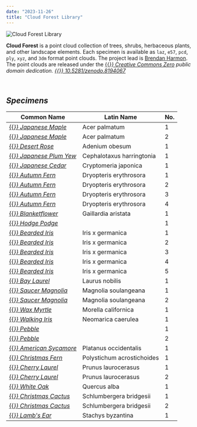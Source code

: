 ```yaml
---
date: "2023-11-26"
title: "Cloud Forest Library"
---
```


![Cloud Forest Library](../cloud-forest.webp)

**Cloud Forest**
is a point cloud collection
of trees, shrubs, herbaceous plants, and other landscape elements.
Each specimen is available as 
``laz``, ``e57``, ``pcd``, ``ply``, ``xyz``, and ``3dm`` format point clouds.
The project lead is [Brendan Harmon](https://baharmon.github.io/).
The point clouds are released under the
[{{<i class="fab fa-creative-commons-zero">}} Creative Commons Zero](https://creativecommons.org/share-your-work/public-domain/cc0/)
public domain dedication.
[{{<i class="ai ai-doi">}} 10.5281/zenodo.8194067](https://doi.org/10.5281/zenodo.8194067)

&nbsp;

## Specimens

| Common Name                | Latin Name        | No. |
| -------------------------- | ----------------- | ----------- |
| [{{<i class="ms ms-cloud">}} Japanese Maple](../acer-palmatum-01 "Japanese Maple I") | Acer palmatum | 1 |
| [{{<i class="ms ms-cloud">}} Japanese Maple](../acer-palmatum-02 "Japanese Maple II") | Acer palmatum | 2 |
| [{{<i class="ms ms-cloud">}} Desert Rose](../adenium-obesum-01 "Desert Rose") | Adenium obesum | 1 |
| [{{<i class="ms ms-cloud">}} Japanese Plum Yew](../cephalotaxus-harringtonii-01 "Japanese Plum Yew") | Cephalotaxus harringtonia | 1 |
| [{{<i class="ms ms-cloud">}} Japanese Cedar](../cryptomeria-japonica-01 "Japanese Cedar") | Cryptomeria japonica | 1 |
| [{{<i class="ms ms-cloud">}} Autumn Fern](../dryopteris-erythrosora-01 "Autumn Fern") | Dryopteris erythrosora | 1 |
| [{{<i class="ms ms-cloud">}} Autumn Fern](../dryopteris-erythrosora-02 "Autumn Fern") | Dryopteris erythrosora | 2 |
| [{{<i class="ms ms-cloud">}} Autumn Fern](../dryopteris-erythrosora-03 "Autumn Fern") | Dryopteris erythrosora | 3 |
| [{{<i class="ms ms-cloud">}} Autumn Fern](../dryopteris-erythrosora-04 "Autumn Fern") | Dryopteris erythrosora | 4 |
| [{{<i class="ms ms-cloud">}} Blanketflower](../gaillardia-aristata-01  "Blanketflower") | Gaillardia aristata | 1 |
| [{{<i class="ms ms-cloud">}} Hodge Podge](../hodge-podge "Hodge Podge") | | 1 |
| [{{<i class="ms ms-cloud">}} Bearded Iris](../iris-germanica-01 "Bearded Iris") | Iris x germanica | 1 |
| [{{<i class="ms ms-cloud">}} Bearded Iris](../iris-germanica-02 "Bearded Iris") | Iris x germanica | 2 |
| [{{<i class="ms ms-cloud">}} Bearded Iris](../iris-germanica-03 "Bearded Iris") | Iris x germanica | 3 |
| [{{<i class="ms ms-cloud">}} Bearded Iris](../iris-germanica-04 "Bearded Iris") | Iris x germanica | 4 |
| [{{<i class="ms ms-cloud">}} Bearded Iris](../iris-germanica-05 "Bearded Iris") | Iris x germanica | 5 |
| [{{<i class="ms ms-cloud">}} Bay Laurel](../laurus-nobilis-01 "Bay Laurel") | Laurus nobilis | 1 |
| [{{<i class="ms ms-cloud">}} Saucer Magnolia](../magnolia-soulangeana-01  "Saucer Magnolia ") | Magnolia soulangeana | 1 |
| [{{<i class="ms ms-cloud">}} Saucer Magnolia](../magnolia-soulangeana-02  "Saucer Magnolia ") | Magnolia soulangeana | 2 |
| [{{<i class="ms ms-cloud">}} Wax Myrtle](../morella-californica-01 "Wax Myrtle") | Morella californica | 1 |
| [{{<i class="ms ms-cloud">}} Walking Iris](../neomarica-caerulea-01 "Walking Iris") | Neomarica caerulea | 1 |
| [{{<i class="ms ms-cloud">}} Pebble](../pebble-01   "Pebble") | | 1 |
| [{{<i class="ms ms-cloud">}} Pebble](../pebble-02   "Pebble") | | 2 |
| [{{<i class="ms ms-cloud">}} American Sycamore](../platanus-occidentalis-01    "American Sycamore") | Platanus occidentalis | 1 |
| [{{<i class="ms ms-cloud">}} Christmas Fern](../polystichum-acrostichoides-01   "Christmas Fern") | Polystichum acrostichoides | 1 |
| [{{<i class="ms ms-cloud">}} Cherry Laurel](../prunus-laurocerasus-01 "Cherry Laurel") | Prunus laurocerasus | 1 |
| [{{<i class="ms ms-cloud">}} Cherry Laurel](../prunus-laurocerasus-02 "Cherry Laurel") | Prunus laurocerasus | 2 |
| [{{<i class="ms ms-cloud">}} White Oak](../quercus-alba-01 "White Oak") | Quercus alba | 1 |
| [{{<i class="ms ms-cloud">}} Christmas Cactus](../schlumbergera-bridgesil-01 "Christmas Cactus") | Schlumbergera bridgesii | 1 |
| [{{<i class="ms ms-cloud">}} Christmas Cactus](../schlumbergera-bridgesil-02 "Christmas Cactus") | Schlumbergera bridgesii | 2 |
| [{{<i class="ms ms-cloud">}} Lamb's Ear](../stachys-byzantina-01 "Lamb's Ear") | Stachys byzantina | 1 |
